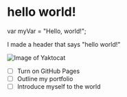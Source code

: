 # hello world!


var myVar = "Hello, world!";


I made a header that says "hello world!"

![Image of Yaktocat](https://octodex.github.com/images/yaktocat.png)


- [ ] Turn on GitHub Pages
- [ ] Outline my portfolio
- [ ] Introduce myself to the world
